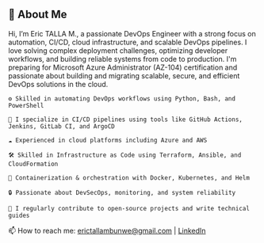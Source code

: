 ## 👋 About Me

Hi, I’m Eric TALLA M., a passionate DevOps Engineer with a strong focus on automation, CI/CD, cloud infrastructure, and scalable DevOps pipelines. I love solving complex deployment challenges, optimizing developer workflows, and building reliable systems from code to production. I'm preparing for Microsoft Azure Administrator (AZ-104) certification and passionate about building and migrating scalable, secure, and efficient DevOps solutions in the cloud.

    ⚙️ Skilled in automating DevOps workflows using Python, Bash, and PowerShell

    🔧 I specialize in CI/CD pipelines using tools like GitHub Actions, Jenkins, GitLab CI, and ArgoCD

    ☁️ Experienced in cloud platforms including Azure and AWS

    🛠️ Skilled in Infrastructure as Code using Terraform, Ansible, and CloudFormation

    🐳 Containerization & orchestration with Docker, Kubernetes, and Helm

    🔒 Passionate about DevSecOps, monitoring, and system reliability

    💬 I regularly contribute to open-source projects and write technical guides

📫 How to reach me: erictallambunwe@gmail.com | [LinkedIn][1] 

[1]: <https://linkedin.com/in/eric-talla-mbunwe> "My LinkedIn Account"


<!--
📫 How to reach me: erictallambunwe@gmail.com | LinkedIn [LinkedIn] : www.linkedin.com/in/eric-talla-mbunwe


## Hi there 👋

I’m a DevOps Engineer who’s passion about automation, cloud infrastructure, and writing clean, 
reliable code that actually makes developers’ lives ✨ _easier_ ✨.

I work mainly with **Python** and **Microsoft Azure**, building scalable solutions, designing robust CI/CD pipelines, 
and making sure apps run smoothly from dev to production. 

I’m also pretty comfortable in the container world—**Docker, Kubernetes,** Infrastructure as Code (IaC) using **Terraform,** 
and configuration management with **Ansible**. I specialize in building scalable, secure, and automated cloud environments 
that support modern development workflows and business needs.

🔧 My expertise spans:

- Infrastructure as Code (Terraform, ARM templates)

- CI/CD using GitHub Actions, Azure DevOps, and Jenkins

- Azure services: App Services, AKS, Functions, Azure Monitor

- Containerization with Docker & orchestration via Kubernetes

- Writing clean, reusable Python code for automation and tooling

- Monitoring, logging, and improving system performance
    
This space is where I showcase some of the projects I’ve worked on, tools I’ve built. I thrive in collaborative environments and focus on building efficient, secure, and scalable systems. 

Let’s build cool stuff. 🚀
-->
<!--
**TallaMbunwe/TallaMbunwe** is a ✨ _special_ ✨ repository because its `README.md` (this file) appears on your GitHub profile.

Here are some ideas to get you started:

- 🔭 I’m currently working on ...
- 🌱 I’m currently learning ...
- 👯 I’m looking to collaborate on ...
- 🤔 I’m looking for help with ...
- 💬 Ask me about ...
- 📫 How to reach me: ...
- 😄 Pronouns: ...
- ⚡ Fun fact: ...
-->
